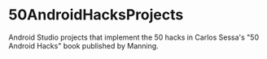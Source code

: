 # 50AndroidHacksProjects
Android Studio projects that implement the 50 hacks in Carlos Sessa's "50 Android Hacks" book published by Manning.

